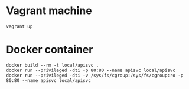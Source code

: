 # Vagrant machine

```
vagrant up
```

# Docker container

```
docker build --rm -t local/apisvc .
docker run --privileged -dti -p 80:80 --name apisvc local/apisvc
docker run --privileged -dti -v /sys/fs/cgroup:/sys/fs/cgroup:ro -p 80:80 --name apisvc local/apisvc

```
